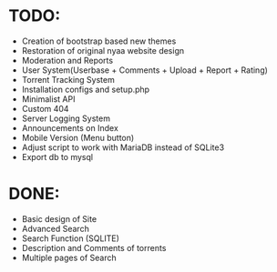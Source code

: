 # TODO:
* Creation of bootstrap based new themes
* Restoration of original nyaa website design
* Moderation and Reports
* User System(Userbase + Comments + Upload + Report + Rating)
* Torrent Tracking System
* Installation configs and setup.php
* Minimalist API
* Custom 404
* Server Logging System
* Announcements on Index
* Mobile Version (Menu button)
* Adjust script to work with MariaDB instead of SQLite3
* Export db to mysql

# DONE:
* Basic design of Site
* Advanced Search
* Search Function (SQLITE)
* Description and Comments of torrents
* Multiple pages of Search

